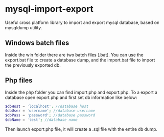 mysql-import-export
===================
Useful cross platform library to import and export mysql database, based on mysqldump utility.


## Windows batch files ##
Inside the win folder there are two batch files (.bat). You can use the export.bat file to create a database dump, and the import.bat file to import the previously exported db.

## Php files ##
Inside the php folder you can find import.php and export.php.
To a export a database open export.php and first set db information like below:

```php
$dbHost = 'localhost'; //database host
$dbUser = 'username'; //database username
$dbPass = 'password'; //database password
$dbName = 'test'; //database name
```

Then launch export.php file, it will create a .sql file with the entire db dump.
